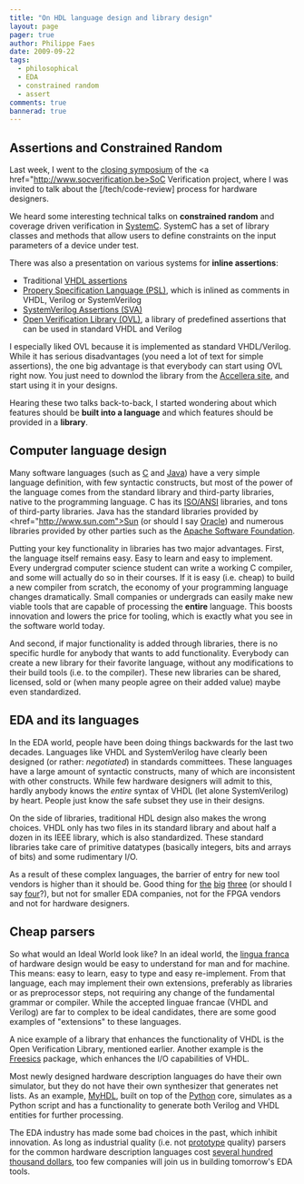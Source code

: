```yaml
---
title: "On HDL language design and library design"
layout: page 
pager: true
author: Philippe Faes
date: 2009-09-22
tags: 
  - philosophical
  - EDA
  - constrained random
  - assert
comments: true
bannerad: true
---
```



## Assertions and Constrained Random

Last week, I went to the <a href="http://www.socverification.be/public/symposium/">closing symposium</a> of the <a href="http://www.socverification.be>SoC Verification</a> project, where I was invited to talk about the [/tech/code-review] process for hardware designers.

We heard some interesting technical talks on <strong>constrained random</strong> and coverage driven verification in <a href="http://www.systemc.org">SystemC</a>. SystemC has a set of library classes and methods that allow users to define constraints on the input parameters of a device under test.

There was also a presentation on various systems for **inline assertions**:
<ul>
<li>Traditional <a href="http://www.csee.umbc.edu/help/VHDL/sequential.html#asse">VHDL assertions</a></li>
<li><a href="http://en.wikipedia.org/wiki/Property_Specification_Language">Propery Specification Language (PSL)</a>, which is inlined as comments in VHDL, Verilog or SystemVerilog</li>
<li><a href="http://www.doulos.com/knowhow/sysverilog/tutorial/assertions/">SystemVerilog Assertions (SVA)</a></li>
<li><a href="http://www.accellera.org/activities/ovl">Open Verification Library (OVL)</a>, a library of predefined assertions that can be used in standard VHDL and Verilog</li>
</ul>

I especially liked OVL because it is implemented as standard VHDL/Verilog. While it has serious disadvantages (you need a lot of text for simple assertions), the one big advantage is that everybody can start using OVL right now. You just need to downlod the library from the <a href="http://www.accellera.org/activities/ovl">Accellera site</a>, and start using it in your designs.

Hearing these two talks back-to-back, I started wondering about which features should be <strong>built into a language</strong> and which features should be provided in a <strong>library</strong>. 

## Computer language design

Many software languages (such as <a href="http://en.wikipedia.org/wiki/C_%28programming_language%29">C</a> and <a href="http://en.wikipedia.org/wiki/Java_%28programming_language%29">Java</a>) have a very simple language definition, with few syntactic constructs, but most of the power of the language comes from the standard library and third-party libraries, native to the programming language. C has its <a href="http://en.wikipedia.org/wiki/C_standard_library">ISO/ANSI</a> libraries, and tons of third-party libraries. Java has the standard libraries provided by <href="http://www.sun.com">Sun</a> (or should I say <a href="http://www.oracle.com/us/corporate/press/018363">Oracle</a>) and numerous libraries provided by other parties such as the <a href="http://www.apache.org">Apache Software Foundation</a>. 

Putting your key functionality in libraries has two major advantages. First, the language itself remains easy. Easy to learn and easy to implement. Every undergrad computer science student can write a working C compiler, and some will actually do so in their courses. If it is easy (i.e. cheap) to build a new compiler from scratch, the economy of your programming language changes dramatically. Small companies or undergrads can easily make new viable tools that are capable of processing the <strong>entire</strong> language. This boosts innovation and lowers the price for tooling, which is exactly what you see in the software world today.

And second, if major functionality is added through libraries, there is no specific hurdle for anybody that wants to add functionality. Everybody can create a new library for their favorite language, without any modifications to their build tools (i.e. to the compiler). These new libraries can be shared, licensed, sold or (when many people agree on their added value) maybe even standardized.

## EDA and its languages

In the EDA world, people have been doing things backwards for the last two decades.
Languages like VHDL and SystemVerilog have clearly been designed (or rather: <em>negotiated</em>) in standards committees. These languages have a large amount of syntactic constructs, many of which are inconsistent with other constructs. While few hardware designers will admit to this, hardly anybody knows the <em>entire</em> syntax of VHDL (let alone SystemVerilog) by heart. People just know the safe subset they use in their designs.

On the side of libraries, traditional HDL design also makes the wrong choices. VHDL only has two files in its standard library and about half a dozen in its IEEE library, which is also standardized. These standard libraries take care of primitive datatypes (basically integers, bits and arrays of bits) and some rudimentary I/O. 

As a result of these complex languages, the barrier of entry for new tool vendors is higher than it should be. Good thing for <a href="http://synopsys.com">the</a> <a href="http://cadence.com">big</a> <a href="http://mentor.com">three</a> (or should I say <a href="http://magma-da.com">four</a>?), but not for smaller EDA companies, not for the FPGA vendors and not for hardware designers.

## Cheap parsers

So what would an Ideal World look like? In an ideal world, the <a href="http://en.wikipedia.org/wiki/Lingua_franca">lingua franca</a> of hardware design would be easy to understand for man and for machine. This means: easy to learn, easy to type and easy re-implement. From that language, each may implement their own extensions, preferably as libraries or as preprocessor steps, not requiring any change of the fundamental grammar or compiler. While the accepted linguae francae (VHDL and Verilog) are far to complex to be ideal candidates, there are some good examples of "extensions" to these languages.

A nice example of a library that enhances the functionality of VHDL is the Open Verification Library, mentioned earlier. Another example is the <a href="http://www.easics.com/webtools/freesics">Freesics</a> package, which enhances the I/O capabilities of VHDL.

Most newly designed hardware description languages do have their own simulator, but they do not have their own synthesizer that generates net lists. As an example, <a href="http://myhdl.org">MyHDL</a>, built on top of the <a href="http://www.python.org">Python</a> core, simulates as a Python script and has a functionality to generate both Verilog and VHDL entities for further processing.

The EDA industry has made some bad choices in the past, which inhibit innovation. As long as industrial quality (i.e. not <a href="http://home.wtal.de/software-solutions/vhdl-parser/readme.html">prototype</a> quality) parsers for the common hardware description languages cost <a href="http://www.verific.com">several hundred thousand dollars</a>, too few companies will join us in building tomorrow's EDA tools.
